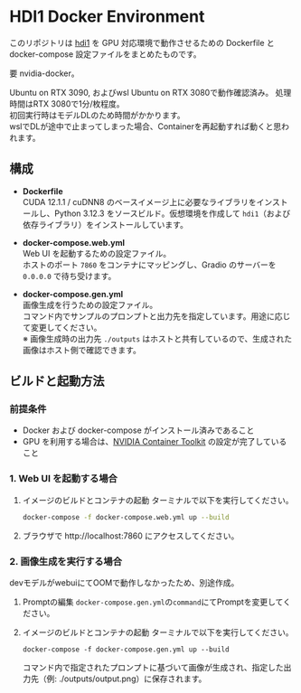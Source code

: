 # HDI1 Docker Environment

このリポジトリは [hdi1](https://pypi.org/project/hdi1/) を GPU 対応環境で動作させるための Dockerfile と docker-compose 設定ファイルをまとめたものです。

要 nvidia-docker。

Ubuntu on RTX 3090, およびwsl Ubuntu on RTX 3080で動作確認済み。
処理時間はRTX 3080で1分/枚程度。  
初回実行時はモデルDLのため時間がかかります。  
wslでDLが途中で止まってしまった場合、Containerを再起動すれば動くと思われます。
## 構成

- **Dockerfile**  
  CUDA 12.1.1 / cuDNN8 のベースイメージ上に必要なライブラリをインストールし、Python 3.12.3 をソースビルド。仮想環境を作成して `hdi1`（および依存ライブラリ）をインストールしています。

- **docker-compose.web.yml**  
  Web UI を起動するための設定ファイル。  
  ホストのポート `7860` をコンテナにマッピングし、Gradio のサーバーを `0.0.0.0` で待ち受けます。

- **docker-compose.gen.yml**  
  画像生成を行うための設定ファイル。  
  コマンド内でサンプルのプロンプトと出力先を指定しています。用途に応じて変更してください。  
  ※ 画像生成時の出力先 `./outputs` はホストと共有しているので、生成された画像はホスト側で確認できます。

## ビルドと起動方法

### 前提条件

- Docker および docker-compose がインストール済みであること  
- GPU を利用する場合は、[NVIDIA Container Toolkit](https://docs.nvidia.com/datacenter/cloud-native/container-toolkit/install-guide.html) の設定が完了していること

### 1. Web UI を起動する場合

1. イメージのビルドとコンテナの起動
   ターミナルで以下を実行してください。

   ```bash
   docker-compose -f docker-compose.web.yml up --build
   ```

2. ブラウザで http://localhost:7860 にアクセスしてください。

### 2. 画像生成を実行する場合
devモデルがwebuiにてOOMで動作しなかったため、別途作成。

1. Promptの編集
   `docker-compose.gen.yml`の`command`にてPromptを変更してください。
2. イメージのビルドとコンテナの起動
   ターミナルで以下を実行してください。

   ```
   docker-compose -f docker-compose.gen.yml up --build
   ```
   コマンド内で指定されたプロンプトに基づいて画像が生成され、指定した出力先（例: ./outputs/output.png）に保存されます。
